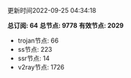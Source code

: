 更新时间2022-09-25 04:34:18

**总订阅: 64**
**总节点: 9778**
**有效节点: 2029**
- trojan节点: 66
- ss节点: 223
- ssr节点: 14
- v2ray节点: 1726
